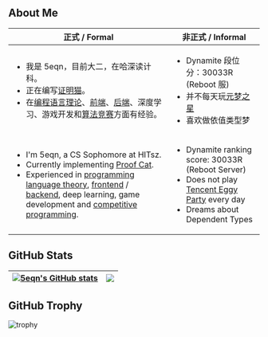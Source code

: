 ## About Me

|正式 / Formal|非正式 / Informal|
|-|-|
|<ul><li>我是 5eqn，目前大二，在哈深读计科。</li><li>正在编写<a href="https://github.com/5eqn/proof-cat">证明猫</a>。</li><li>在<a href="https://github.com/5eqn/elaboration-scala">编程语言理论</a>、<a href="https://github.com/blnary/charter">前端</a>、<a href="https://github.com/blnary/chart-server">后端</a>、深度学习、游戏开发和<a href="https://codeforces.com/profile/5eqn">算法竞赛</a>方面有经验。</li></ul>|<ul><li>Dynamite 段位分：30033R (Reboot 服)</li><li>并不每天玩<a href="https://ymzx.qq.com/">元梦之星</a></li><li>喜欢做依值类型梦</li></ul>|
|<ul><li>I'm 5eqn, a CS Sophomore at HITsz.</li><li>Currently implementing <a href="https://github.com/5eqn/proof-cat">Proof Cat</a>.</li><li>Experienced in <a href="https://github.com/5eqn/elaboration-scala">programming language theory</a>, <a href="https://github.com/blnary/charter">frontend</a> / <a href="https://github.com/blnary/chart-server">backend</a>, deep learning, game development and <a href="https://codeforces.com/profile/5eqn">competitive programming</a>.</li></ul>|<ul><li>Dynamite ranking score: 30033R (Reboot Server)</li><li>Does not play <a href="https://ymzx.qq.com/">Tencent Eggy Party</a> every day</li><li>Dreams about Dependent Types</li></ul>|

## GitHub Stats

| <a href="https://github.com/5eqn/"><img align="center" src="https://github-readme-stats.vercel.app/api?username=5eqn&count_private=true&show_icons=true&hide_border=true&theme=default" alt="5eqn's GitHub stats" /></a> | <a href="https://github.com/5eqn/"><img align="center" src="https://github-readme-stats.vercel.app/api/top-langs/?username=5eqn&hide=jupyter%20notebook,assembly&langs_count=6&layout=compact&hide_border=true" /></a>|
| ----------------- | ----------------- |

## GitHub Trophy

![trophy](https://github-profile-trophy.vercel.app/?username=5eqn)

